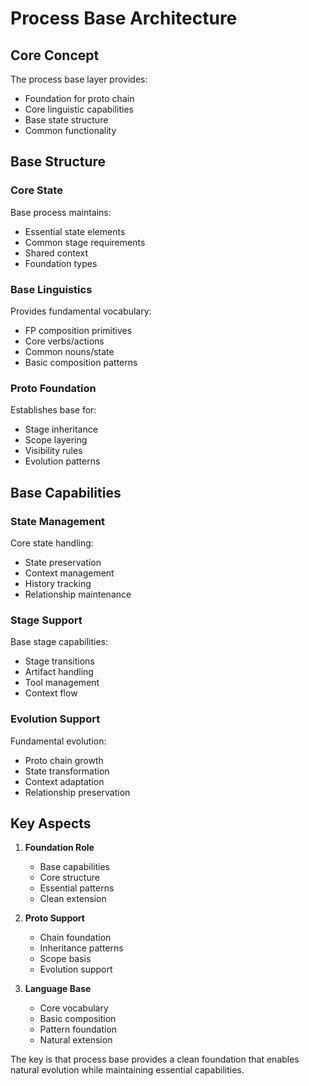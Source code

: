 # Process Base Architecture

## Core Concept

The process base layer provides:
- Foundation for proto chain
- Core linguistic capabilities
- Base state structure
- Common functionality

## Base Structure 

### Core State
Base process maintains:
- Essential state elements
- Common stage requirements
- Shared context
- Foundation types

### Base Linguistics
Provides fundamental vocabulary:
- FP composition primitives
- Core verbs/actions
- Common nouns/state
- Basic composition patterns

### Proto Foundation
Establishes base for:
- Stage inheritance
- Scope layering
- Visibility rules
- Evolution patterns

## Base Capabilities

### State Management
Core state handling:
- State preservation
- Context management
- History tracking
- Relationship maintenance

### Stage Support
Base stage capabilities:
- Stage transitions
- Artifact handling
- Tool management
- Context flow

### Evolution Support
Fundamental evolution:
- Proto chain growth
- State transformation
- Context adaptation
- Relationship preservation

## Key Aspects

1. **Foundation Role**
   - Base capabilities
   - Core structure
   - Essential patterns
   - Clean extension

2. **Proto Support**
   - Chain foundation
   - Inheritance patterns
   - Scope basis
   - Evolution support

3. **Language Base**
   - Core vocabulary
   - Basic composition
   - Pattern foundation
   - Natural extension

The key is that process base provides a clean foundation that enables natural evolution while maintaining essential capabilities.